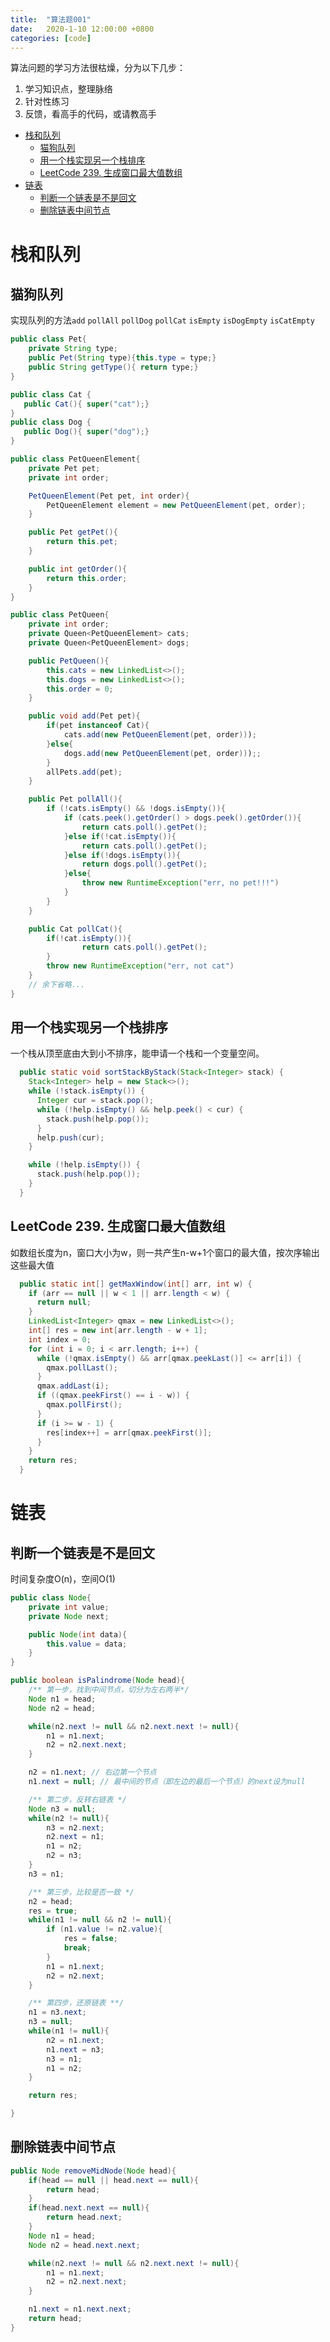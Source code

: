 ```yaml
---
title:  "算法题001"
date:   2020-1-10 12:00:00 +0800
categories: [code]
---
```


算法问题的学习方法很枯燥，分为以下几步：
1. 学习知识点，整理脉络
2. 针对性练习
3. 反馈，看高手的代码，或请教高手

- [栈和队列](#%e6%a0%88%e5%92%8c%e9%98%9f%e5%88%97)
  - [猫狗队列](#%e7%8c%ab%e7%8b%97%e9%98%9f%e5%88%97)
  - [用一个栈实现另一个栈排序](#%e7%94%a8%e4%b8%80%e4%b8%aa%e6%a0%88%e5%ae%9e%e7%8e%b0%e5%8f%a6%e4%b8%80%e4%b8%aa%e6%a0%88%e6%8e%92%e5%ba%8f)
  - [LeetCode 239. 生成窗口最大值数组](#leetcode-239-%e7%94%9f%e6%88%90%e7%aa%97%e5%8f%a3%e6%9c%80%e5%a4%a7%e5%80%bc%e6%95%b0%e7%bb%84)
- [链表](#%e9%93%be%e8%a1%a8)
  - [判断一个链表是不是回文](#%e5%88%a4%e6%96%ad%e4%b8%80%e4%b8%aa%e9%93%be%e8%a1%a8%e6%98%af%e4%b8%8d%e6%98%af%e5%9b%9e%e6%96%87)
  - [删除链表中间节点](#%e5%88%a0%e9%99%a4%e9%93%be%e8%a1%a8%e4%b8%ad%e9%97%b4%e8%8a%82%e7%82%b9)

# 栈和队列

## 猫狗队列
实现队列的方法`add` `pollAll` `pollDog` `pollCat` `isEmpty` `isDogEmpty` `isCatEmpty`

```java
public class Pet{
    private String type;
    public Pet(String type){this.type = type;}
    public String getType(){ return type;}
}

public class Cat {
   public Cat(){ super("cat");}
}
public class Dog {
   public Dog(){ super("dog");}
}

public class PetQueenElement{
    private Pet pet;
    private int order;

    PetQueenElement(Pet pet, int order){
        PetQueenElement element = new PetQueenElement(pet, order);
    }

    public Pet getPet(){
        return this.pet;
    }

    public int getOrder(){
        return this.order;
    }
}

public class PetQueen{
    private int order;
    private Queen<PetQueenElement> cats;
    private Queen<PetQueenElement> dogs;

    public PetQueen(){
        this.cats = new LinkedList<>();
        this.dogs = new LinkedList<>();
        this.order = 0;
    }

    public void add(Pet pet){
        if(pet instanceof Cat){
            cats.add(new PetQueenElement(pet, order)));
        }else{
            dogs.add(new PetQueenElement(pet, order)));;
        }
        allPets.add(pet);
    }

    public Pet pollAll(){
        if (!cats.isEmpty() && !dogs.isEmpty()){
            if (cats.peek().getOrder() > dogs.peek().getOrder()){
                return cats.poll().getPet();
            }else if(!cat.isEmpty()){
                return cats.poll().getPet();
            }else if(!dogs.isEmpty()){
                return dogs.poll().getPet();
            }else{
                throw new RuntimeException("err, no pet!!!")
            }
        }
    }

    public Cat pollCat(){
        if(!cat.isEmpty()){
                return cats.poll().getPet();
        }
        throw new RuntimeException("err, not cat")
    }
    // 余下省略...
}
```
<!--more-->
## 用一个栈实现另一个栈排序

一个栈从顶至底由大到小不排序，能申请一个栈和一个变量空间。

```java
  public static void sortStackByStack(Stack<Integer> stack) {
    Stack<Integer> help = new Stack<>();
    while (!stack.isEmpty()) {
      Integer cur = stack.pop();
      while (!help.isEmpty() && help.peek() < cur) {
        stack.push(help.pop());
      }
      help.push(cur);
    }

    while (!help.isEmpty()) {
      stack.push(help.pop());
    }
  }
```

## LeetCode 239. 生成窗口最大值数组

如数组长度为n，窗口大小为w，则一共产生n-w+1个窗口的最大值，按次序输出这些最大值

```java
  public static int[] getMaxWindow(int[] arr, int w) {
    if (arr == null || w < 1 || arr.length < w) {
      return null;
    }
    LinkedList<Integer> qmax = new LinkedList<>();
    int[] res = new int[arr.length - w + 1];
    int index = 0;
    for (int i = 0; i < arr.length; i++) {
      while (!qmax.isEmpty() && arr[qmax.peekLast()] <= arr[i]) {
        qmax.pollLast();
      }
      qmax.addLast(i);
      if ((qmax.peekFirst() == i - w)) {
        qmax.pollFirst();
      }
      if (i >= w - 1) {
        res[index++] = arr[qmax.peekFirst()];
      }
    }
    return res;
  }
```

# 链表

## 判断一个链表是不是回文

时间复杂度O(n)，空间O(1)

```java
public class Node{
    private int value;
    private Node next;

    public Node(int data){
        this.value = data;
    }
}

public boolean isPalindrome(Node head){
    /** 第一步，找到中间节点，切分为左右两半*/
    Node n1 = head;
    Node n2 = head;

    while(n2.next != null && n2.next.next != null){
        n1 = n1.next;
        n2 = n2.next.next;
    }

    n2 = n1.next; // 右边第一个节点
    n1.next = null; // 最中间的节点（即左边的最后一个节点）的next设为null

    /** 第二步，反转右链表 */
    Node n3 = null;
    while(n2 != null){
        n3 = n2.next;
        n2.next = n1;
        n1 = n2;
        n2 = n3;
    }
    n3 = n1;

    /** 第三步，比较是否一致 */
    n2 = head;
    res = true;
    while(n1 != null && n2 != null){
        if (n1.value != n2.value){
            res = false;
            break;
        }
        n1 = n1.next;
        n2 = n2.next;
    }

    /** 第四步，还原链表 **/
    n1 = n3.next;
    n3 = null;
    while(n1 != null){
        n2 = n1.next;
        n1.next = n3;
        n3 = n1;
        n1 = n2;
    }

    return res;

}
```

## 删除链表中间节点

```java
public Node removeMidNode(Node head){
    if(head == null || head.next == null){
        return head;
    }
    if(head.next.next == null){
        return head.next;
    }
    Node n1 = head;
    Node n2 = head.next.next;

    while(n2.next != null && n2.next.next != null){
        n1 = n1.next;
        n2 = n2.next.next;
    }

    n1.next = n1.next.next;
    return head;
}
```